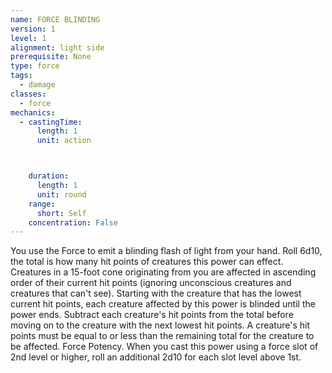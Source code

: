 ```yaml
---
name: FORCE BLINDING
version: 1
level: 1
alignment: light side
prerequisite: None
type: force
tags:
  - damage
classes:
  - force
mechanics:
  - castingTime:
      length: 1
      unit: action



    duration:
      length: 1
      unit: round
    range:
      short: Self
    concentration: False
---
```

You use the Force to emit a blinding flash of light
from your hand. Roll 6d10, the total is how many hit
points of creatures this power can effect. Creatures in
a 15-foot cone originating from you are affected in
ascending order of their current hit points (ignoring
unconscious creatures and creatures that can't see).
Starting with the creature that has the lowest current
hit points, each creature affected by this power is
blinded until the power ends. Subtract each creature's
hit points from the total before moving on to the
creature with the next lowest hit points. A creature's hit
points must be equal to or less than the remaining
total for the creature to be affected.
Force Potency. When you cast this power using a
force slot of 2nd level or higher, roll an additional 2d10
for each slot level above 1st.

    